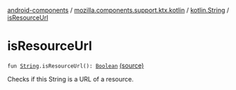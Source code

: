 [android-components](../../index.md) / [mozilla.components.support.ktx.kotlin](../index.md) / [kotlin.String](index.md) / [isResourceUrl](./is-resource-url.md)

# isResourceUrl

`fun `[`String`](https://kotlinlang.org/api/latest/jvm/stdlib/kotlin/-string/index.html)`.isResourceUrl(): `[`Boolean`](https://kotlinlang.org/api/latest/jvm/stdlib/kotlin/-boolean/index.html) [(source)](https://github.com/mozilla-mobile/android-components/blob/master/components/support/ktx/src/main/java/mozilla/components/support/ktx/kotlin/String.kt#L44)

Checks if this String is a URL of a resource.

